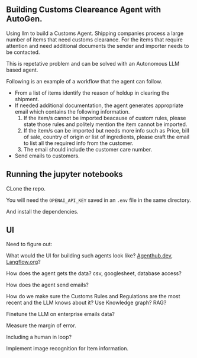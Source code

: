 ## Building Customs Cleareance Agent with AutoGen.

Using llm to build a Customs Agent. 
Shipping companies process a large number of items that need customs clearance. For the items that require attention and need additional documents the sender and importer needs to be contacted.

This is repetative problem and can be solved with an Autonomous LLM based agent.

Following is an example of a workflow that the agent can follow.
- From a list of items identify the reason of holdup in clearing the shipment.
- If needed additional documentation, the agent generates appropriate email which contains the following information.
    1. If the item/s cannot be imported beacause of custom rules, please state those rules and politely mention the item cannot be imported.
    2. If the item/s can be imported but needs more info such as Price, bill of sale, country of origin or list of ingredients, please craft the email to list all the 
    required info from the customer.
    3. The email should include the customer care number.
- Send emails to customers.

## Running the jupyter notebooks

CLone the repo.

You will need the `OPENAI_API_KEY` saved in an `.env` file in the same directory.

And install the dependencies. 

## UI 

Need to figure out:

What would the UI for building such agents look like? [Agenthub.dev](https://www.agenthub.dev/), [Langflow.org](https://www.langflow.org/)?

How does the agent gets the data? csv, googlesheet, database access?

How does the agent send emails?

How do we make sure the Customs Rules and Regulations are the most recent and the LLM knows about it? Use Knowledge graph? RAG? 

Finetune the LLM on enterprise emails data?

Measure the margin of error.

Including a human in loop?

Implement image recognition for Item information.

